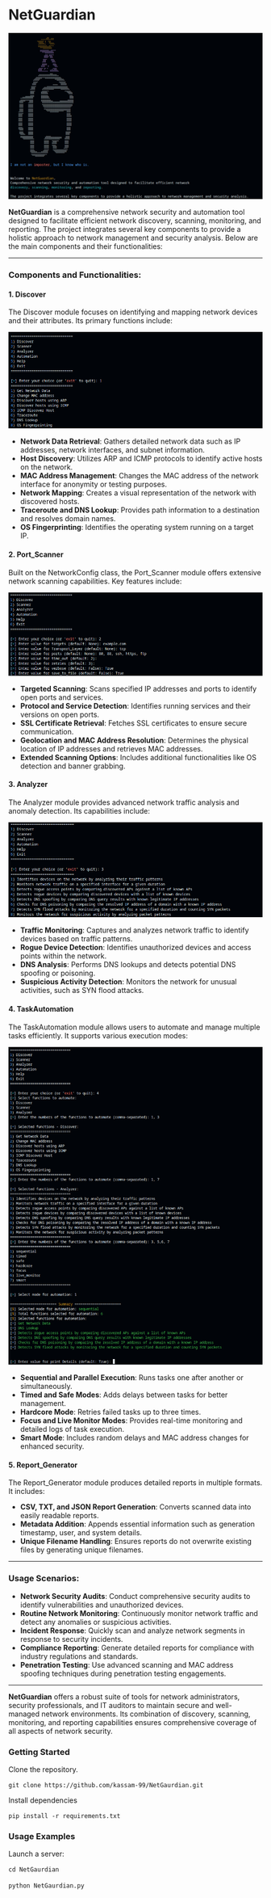 # **NetGuardian**

![MainScreenshot](README_Screenshots/Screenshot1.png)

**NetGuardian** is a comprehensive network security and automation tool designed to facilitate efficient network discovery, scanning, monitoring, and reporting. The project integrates several key components to provide a holistic approach to network management and security analysis. Below are the main components and their functionalities:

---

### Components and Functionalities:

#### 1. **Discover**
The Discover module focuses on identifying and mapping network devices and their attributes. Its primary functions include:

![SScreenshot](README_Screenshots/Screenshot2.png)

- **Network Data Retrieval**: Gathers detailed network data such as IP addresses, network interfaces, and subnet information.
- **Host Discovery**: Utilizes ARP and ICMP protocols to identify active hosts on the network.
- **MAC Address Management**: Changes the MAC address of the network interface for anonymity or testing purposes.
- **Network Mapping**: Creates a visual representation of the network with discovered hosts.
- **Traceroute and DNS Lookup**: Provides path information to a destination and resolves domain names.
- **OS Fingerprinting**: Identifies the operating system running on a target IP.

#### 2. **Port_Scanner**
Built on the NetworkConfig class, the Port_Scanner module offers extensive network scanning capabilities. Key features include:

![SScreenshot](README_Screenshots/Screenshot4.png)

- **Targeted Scanning**: Scans specified IP addresses and ports to identify open ports and services.
- **Protocol and Service Detection**: Identifies running services and their versions on open ports.
- **SSL Certificate Retrieval**: Fetches SSL certificates to ensure secure communication.
- **Geolocation and MAC Address Resolution**: Determines the physical location of IP addresses and retrieves MAC addresses.
- **Extended Scanning Options**: Includes additional functionalities like OS detection and banner grabbing.

#### 3. **Analyzer**
The Analyzer module provides advanced network traffic analysis and anomaly detection. Its capabilities include:

![SScreenshot](README_Screenshots/Screenshot3.png)

- **Traffic Monitoring**: Captures and analyzes network traffic to identify devices based on traffic patterns.
- **Rogue Device Detection**: Identifies unauthorized devices and access points within the network.
- **DNS Analysis**: Performs DNS lookups and detects potential DNS spoofing or poisoning.
- **Suspicious Activity Detection**: Monitors the network for unusual activities, such as SYN flood attacks.

#### 4. **TaskAutomation**
The TaskAutomation module allows users to automate and manage multiple tasks efficiently. It supports various execution modes:

![SScreenshot](README_Screenshots/Screenshot5.png)

- **Sequential and Parallel Execution**: Runs tasks one after another or simultaneously.
- **Timed and Safe Modes**: Adds delays between tasks for better management.
- **Hardcore Mode**: Retries failed tasks up to three times.
- **Focus and Live Monitor Modes**: Provides real-time monitoring and detailed logs of task execution.
- **Smart Mode**: Includes random delays and MAC address changes for enhanced security.

#### 5. **Report_Generator**
The Report_Generator module produces detailed reports in multiple formats. It includes:

- **CSV, TXT, and JSON Report Generation**: Converts scanned data into easily readable reports.
- **Metadata Addition**: Appends essential information such as generation timestamp, user, and system details.
- **Unique Filename Handling**: Ensures reports do not overwrite existing files by generating unique filenames.

---

### Usage Scenarios:

- **Network Security Audits**: Conduct comprehensive security audits to identify vulnerabilities and unauthorized devices.
- **Routine Network Monitoring**: Continuously monitor network traffic and detect any anomalies or suspicious activities.
- **Incident Response**: Quickly scan and analyze network segments in response to security incidents.
- **Compliance Reporting**: Generate detailed reports for compliance with industry regulations and standards.
- **Penetration Testing**: Use advanced scanning and MAC address spoofing techniques during penetration testing engagements.

---

**NetGuardian** offers a robust suite of tools for network administrators, security professionals, and IT auditors to maintain secure and well-managed network environments. Its combination of discovery, scanning, monitoring, and reporting capabilities ensures comprehensive coverage of all aspects of network security.


### Getting Started

Clone the repository.
    
    git clone https://github.com/kassam-99/NetGaurdian.git


Install dependencies

    pip install -r requirements.txt


### Usage Examples

Launch a server:

    cd NetGaurdian

    python NetGaurdian.py







